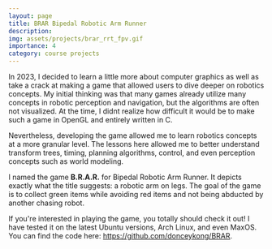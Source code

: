 ```yaml
---
layout: page
title: BRAR Bipedal Robotic Arm Runner
description: 
img: assets/projects/brar_rrt_fpv.gif
importance: 4
category: course projects
---
```


In 2023, I decided to learn a little more about computer graphics as well as take a crack at making a game that allowed users to dive deeper on robotics concepts. My initial thinking was that many games already utilize many concepts in robotic perception and navigation, but the algorithms are often not visualized. At the time, I didnt realize how difficult it would be to make such a game in OpenGL and entirely written in C. 

Nevertheless, developing the game allowed me to learn robotics concepts at a more granular level. The lessons here allowed me to better understand transform trees, timing, planning algorithms, control, and even perception concepts such as world modeling. 

I named the game **B.R.A.R.** for Bipedal Robotic Arm Runner. It depicts exactly what the title suggests: a robotic arm on legs. The goal of the game is to collect green items while avoiding red items and not being abducted by another chasing robot.

If you're interested in playing the game, you totally should check it out! I have tested it on the latest Ubuntu versions, Arch Linux, and even MaxOS. You can find the code here: https://github.com/donceykong/BRAR.

